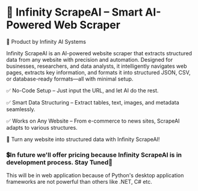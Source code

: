 # 🚀 Infinity ScrapeAI – Smart AI-Powered Web Scraper
🔹 Product by Infinity AI Systems


Infinity ScrapeAI is an AI-powered website scraper that extracts structured data from any website with precision and automation. Designed for businesses, researchers, and data analysts, it intelligently navigates web pages, extracts key information, and formats it into structured JSON, CSV, or database-ready formats—all with minimal setup.

✅ No-Code Setup – Just input the URL, and let AI do the rest.

✅ Smart Data Structuring – Extract tables, text, images, and metadata seamlessly.

✅ Works on Any Website – From e-commerce to news sites, ScrapeAI adapts to various structures.

🚀 Turn any website into structured data with Infinity ScrapeAI!

### 💲In future we'll offer pricing because Infinity ScrapeAI is in development process. Stay Tuned🌟

This will be in web application because of Python's desktop application frameworks are not powerful than others like .NET, C# etc. 